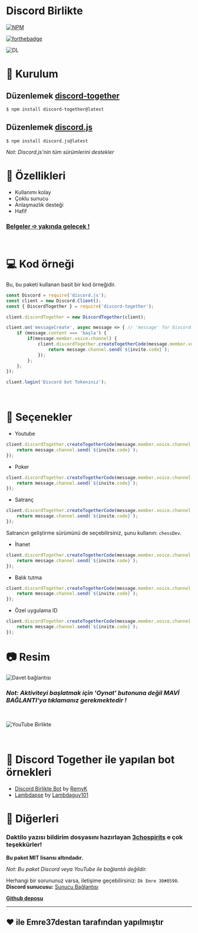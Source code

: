 <p align="center">
<h1><strong>Discord Birlikte</strong></h1>

[![NPM](https://nodei.co/npm/discord-together.png)](https://nodei.co/npm/discord-together/)

[![forthebadge](https://forthebadge.com/images/badges/made-with-javascript.svg)](https://forthebadge.com)

![DL](https://img.shields.io/npm/dt/discord-together?style=for-the-badge)
</p>

# 🔩 Kurulum
## Düzenlemek [discord-together](https://www.npmjs.com/package/discord-together)
```
$ npm install discord-together@latest
```

## Düzenlemek [discord.js](https://www.npmjs.com/package/discord.js)
```
$ npm install discord.js@latest
```
*Not: Discord.js'nin tüm sürümlerini destekler*

# 🔑 Özellikleri
- Kullanımı kolay
- Çoklu sunucu
- Anlaşmazlık desteği
- Hafif

### <u>Belgeler ➩ yakında gelecek !</u>

<br/>

# 💻 Kod örneği
Bu, bu paketi kullanan basit bir kod örneğidir.

```js
const Discord = require('discord.js');
const client = new Discord.Client();
const { DiscordTogether } = require('discord-together');

client.discordTogether = new DiscordTogether(client);

client.on('messageCreate', async message => { // 'message' for Discord.js v12
    if (message.content === 'başla') {
        if(message.member.voice.channel) {
            client.discordTogether.createTogetherCode(message.member.voice.channel.id, 'poker').then(async invite => {
                return message.channel.send(`${invite.code}`);
            });
        };
    };
});

client.login('Discord bot Tokeniniz');
```
<br/>

# 🔧 Seçenekler
- Youtube
```js
client.discordTogether.createTogetherCode(message.member.voice.channel.id, 'youtube').then(async invite => {
    return message.channel.send(`${invite.code}`);
});
```

- Poker
```js
client.discordTogether.createTogetherCode(message.member.voice.channel.id, 'poker').then(async invite => {
    return message.channel.send(`${invite.code}`);
});
```

- Satranç
```js
client.discordTogether.createTogetherCode(message.member.voice.channel.id, 'chess').then(async invite => {
    return message.channel.send(`${invite.code}`);
});
```
Satrancın geliştirme sürümünü de seçebilirsiniz, şunu kullanın: `chessDev`.

- İhanet
```js
client.discordTogether.createTogetherCode(message.member.voice.channel.id, 'betrayal').then(async invite => {
    return message.channel.send(`${invite.code}`);
});
```

- Balık tutma
```js
client.discordTogether.createTogetherCode(message.member.voice.channel.id, 'fishing').then(async invite => {
    return message.channel.send(`${invite.code}`);
});
```

- Özel uygulama ID
```js
client.discordTogether.createTogetherCode(message.member.voice.channel.id, 'application ID').then(async invite => {
    return message.channel.send(`${invite.code}`);
});
```

# 📷 Resim 

![Davet bağlantısı](https://media.discordapp.net/attachments/835896457454026802/837968506846183474/2021-05-01_10h26_17.png)

### *Not: Aktiviteyi başlatmak için 'Oynat' butonuna değil MAVİ BAĞLANTI'ya tıklamanız gerekmektedir !*

<br/>

![YouTube Birlikte](https://media.discordapp.net/attachments/835896457454026802/837968510843093033/2021-05-01_10h27_31.png?width=1229&height=676)

<br/>

# 🌌 Discord Together ile yapılan bot örnekleri
- [Discord Birlikte Bot](https://github.com/RemyK888/discord-together-bot) by [RemyK](https://github.com/Emre37destan)
- [Lambdapse](https://github.com/lambdagit101/lambdapse) by [Lambdaguy101](https://github.com/lambdagit101)

# 🚀 Diğerleri

### **Daktilo yazısı bildirim dosyasını hazırlayan [3chospirits](https://github.com/3chospirits) e çok teşekkürler!**

**Bu paket MIT lisansı altındadır.**

*Not: Bu paket Discord veya YouTube ile bağlantılı değildir.*

Herhangi bir sorununuz varsa, iletişime geçebilirsiniz: `Dk Emre 30#8590`.
**Discord sunucusu:** [Sunucu Bağlantısı](https://discord.gg/AnUXS6z5tY)

[**Github deposu**](https://github.com/Emre37destan/discord-together)

<hr>

## **❤ ile Emre37destan tarafından yapılmıştır**


